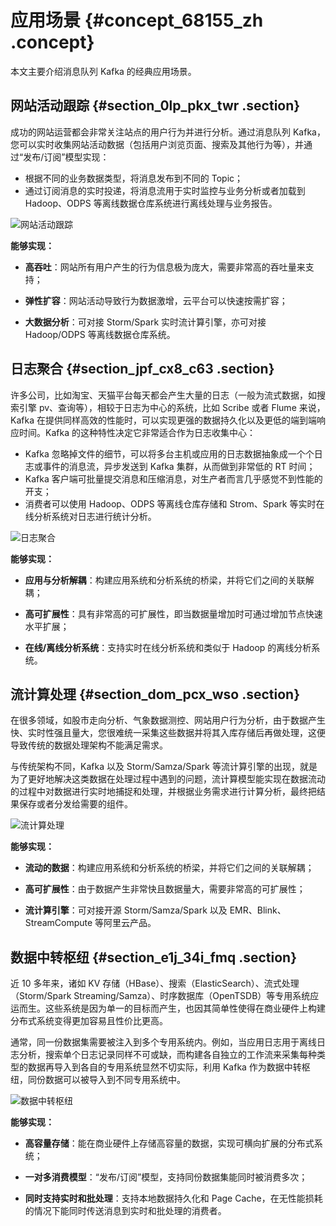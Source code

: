 # 应用场景 {#concept_68155_zh .concept}

本文主要介绍消息队列 Kafka 的经典应用场景。

## 网站活动跟踪 {#section_0lp_pkx_twr .section}

成功的网站运营都会非常关注站点的用户行为并进行分析。通过消息队列 Kafka，您可以实时收集网站活动数据（包括用户浏览页面、搜索及其他行为等），并通过“发布/订阅”模型实现：

-   根据不同的业务数据类型，将消息发布到不同的 Topic；
-   通过订阅消息的实时投递，将消息流用于实时监控与业务分析或者加载到 Hadoop、ODPS 等离线数据仓库系统进行离线处理与业务报告。

![](images/59018_zh-CN.png "网站活动跟踪")

**能够实现：**

-   **高吞吐**：网站所有用户产生的行为信息极为庞大，需要非常高的吞吐量来支持；

-   **弹性扩容**：网站活动导致行为数据激增，云平台可以快速按需扩容；

-   **大数据分析**：可对接 Storm/Spark 实时流计算引擎，亦可对接 Hadoop/ODPS 等离线数据仓库系统。


## 日志聚合 {#section_jpf_cx8_c63 .section}

许多公司，比如淘宝、天猫平台每天都会产生大量的日志（一般为流式数据，如搜索引擎 pv、查询等），相较于日志为中心的系统，比如 Scribe 或者 Flume 来说，Kafka 在提供同样高效的性能时，可以实现更强的数据持久化以及更低的端到端响应时间。Kafka 的这种特性决定它非常适合作为日志收集中心：

-   Kafka 忽略掉文件的细节，可以将多台主机或应用的日志数据抽象成一个个日志或事件的消息流，异步发送到 Kafka 集群，从而做到非常低的 RT 时间；
-   Kafka 客户端可批量提交消息和压缩消息，对生产者而言几乎感觉不到性能的开支；
-   消费者可以使用 Hadoop、ODPS 等离线仓库存储和 Strom、Spark 等实时在线分析系统对日志进行统计分析。

![](images/59020_zh-CN.png "日志聚合")

**能够实现：**

-   **应用与分析解耦**：构建应用系统和分析系统的桥梁，并将它们之间的关联解耦；

-   **高可扩展性**：具有非常高的可扩展性，即当数据量增加时可通过增加节点快速水平扩展；

-   **在线/离线分析系统**：支持实时在线分析系统和类似于 Hadoop 的离线分析系统。


## 流计算处理 {#section_dom_pcx_wso .section}

在很多领域，如股市走向分析、气象数据测控、网站用户行为分析，由于数据产生快、实时性强且量大，您很难统一采集这些数据并将其入库存储后再做处理，这便导致传统的数据处理架构不能满足需求。

与传统架构不同，Kafka 以及 Storm/Samza/Spark 等流计算引擎的出现，就是为了更好地解决这类数据在处理过程中遇到的问题，流计算模型能实现在数据流动的过程中对数据进行实时地捕捉和处理，并根据业务需求进行计算分析，最终把结果保存或者分发给需要的组件。

![](images/59021_zh-CN.png "流计算处理")

**能够实现：**

-   **流动的数据**：构建应用系统和分析系统的桥梁，并将它们之间的关联解耦；

-   **高可扩展性**：由于数据产生非常快且数据量大，需要非常高的可扩展性；

-   **流计算引擎**：可对接开源 Storm/Samza/Spark 以及 EMR、Blink、StreamCompute 等阿里云产品。


## 数据中转枢纽 {#section_e1j_34i_fmq .section}

近 10 多年来，诸如 KV 存储（HBase）、搜索（ElasticSearch）、流式处理（Storm/Spark Streaming/Samza）、时序数据库（OpenTSDB）等专用系统应运而生。这些系统是因为单一的目标而产生，也因其简单性使得在商业硬件上构建分布式系统变得更加容易且性价比更高。

通常，同一份数据集需要被注入到多个专用系统内。例如，当应用日志用于离线日志分析，搜索单个日志记录同样不可或缺，而构建各自独立的工作流来采集每种类型的数据再导入到各自的专用系统显然不切实际，利用 Kafka 作为数据中转枢纽，同份数据可以被导入到不同专用系统中。

![](images/59022_zh-CN.png "数据中转枢纽")

**能够实现：**

-   **高容量存储**：能在商业硬件上存储高容量的数据，实现可横向扩展的分布式系统；

-   **一对多消费模型**：“发布/订阅”模型，支持同份数据集能同时被消费多次；

-   **同时支持实时和批处理**：支持本地数据持久化和 Page Cache，在无性能损耗的情况下能同时传送消息到实时和批处理的消费者。


